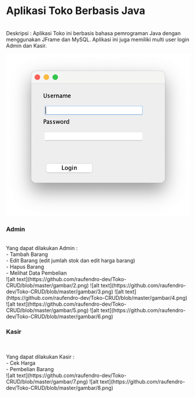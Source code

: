 <h1>Aplikasi Toko Berbasis Java</h1>
</br>
Deskripsi : Aplikasi Toko ini berbasis bahasa pemrograman Java dengan menggunakan JFrame dan MySQL. Aplikasi ini juga memiliki multi user login Admin dan Kasir.</br>



![alt text](https://github.com/raufendro-dev/Toko-CRUD/blob/master/gambar/1.png)
<h3>Admin</h3>
</br>
Yang dapat dilakukan Admin :</br>
- Tambah Barang </br>
- Edit Barang (edit jumlah stok dan edit harga barang) </br>
- Hapus Barang </br>
- Melihat Data Pembelian </br>
![alt text](https://github.com/raufendro-dev/Toko-CRUD/blob/master/gambar/2.png)
![alt text](https://github.com/raufendro-dev/Toko-CRUD/blob/master/gambar/3.png)
![alt text](https://github.com/raufendro-dev/Toko-CRUD/blob/master/gambar/4.png)
![alt text](https://github.com/raufendro-dev/Toko-CRUD/blob/master/gambar/5.png)
![alt text](https://github.com/raufendro-dev/Toko-CRUD/blob/master/gambar/6.png)

<h3>Kasir</h3>
</br>
</br>
Yang dapat dilakukan Kasir :</br>
- Cek Harga </br>
- Pembelian Barang </br>
![alt text](https://github.com/raufendro-dev/Toko-CRUD/blob/master/gambar/7.png)
![alt text](https://github.com/raufendro-dev/Toko-CRUD/blob/master/gambar/8.png)
